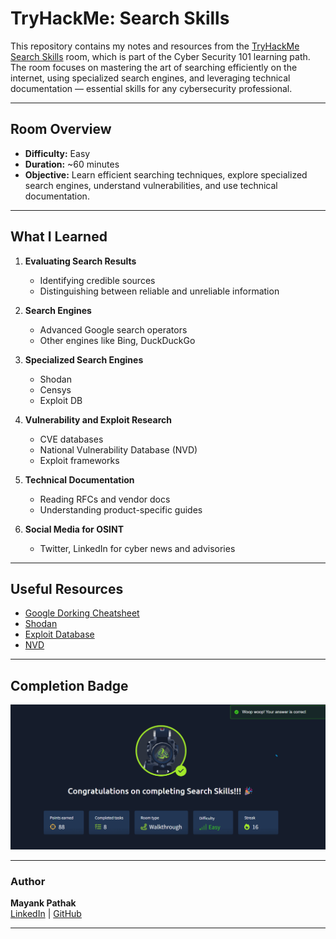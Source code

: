 # TryHackMe: Search Skills

This repository contains my notes and resources from the [TryHackMe Search Skills](https://tryhackme.com/room/searchskills) room, which is part of the Cyber Security 101 learning path. The room focuses on mastering the art of searching efficiently on the internet, using specialized search engines, and leveraging technical documentation — essential skills for any cybersecurity professional.

---

## Room Overview
- **Difficulty:** Easy  
- **Duration:** ~60 minutes  
- **Objective:** Learn efficient searching techniques, explore specialized search engines, understand vulnerabilities, and use technical documentation.

---

## What I Learned
1. **Evaluating Search Results**  
   - Identifying credible sources  
   - Distinguishing between reliable and unreliable information  

2. **Search Engines**  
   - Advanced Google search operators  
   - Other engines like Bing, DuckDuckGo  

3. **Specialized Search Engines**  
   - Shodan  
   - Censys  
   - Exploit DB  

4. **Vulnerability and Exploit Research**  
   - CVE databases  
   - National Vulnerability Database (NVD)  
   - Exploit frameworks  

5. **Technical Documentation**  
   - Reading RFCs and vendor docs  
   - Understanding product-specific guides  

6. **Social Media for OSINT**  
   - Twitter, LinkedIn for cyber news and advisories  

---

## Useful Resources
- [Google Dorking Cheatsheet](https://www.exploit-db.com/google-hacking-database)
- [Shodan](https://www.shodan.io/)
- [Exploit Database](https://www.exploit-db.com/)
- [NVD](https://nvd.nist.gov/)

---

## Completion Badge
![TryHackMe Badge](https://github.com/MayankQuery/tryhackme-writeups/blob/main/search-skills/images/search-skills-completion.png)

---

### Author
**Mayank Pathak**  
[LinkedIn](https://www.linkedin.com/in/mayankquery) | [GitHub](https://github.com/MayankQuery)

---
